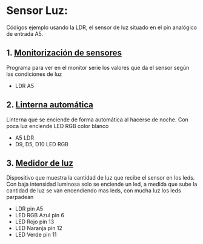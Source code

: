 # Sensor Luz:

Códigos ejemplo usando la LDR, el sensor de luz situado en el pin analógico de entrada A5.

## 1. [Monitorización de sensores](https://github.com/EchidnaShield/Recursos/blob/master/Didactica/Actividades_IDE_Arduino/SensorLuz/Monitorizacion_sensores/Monitorizacion_sensores.ino)
Programa para ver en el monitor serie los valores que da el sensor según las condiciones de luz
- LDR A5

## 2. [Linterna automática](https://github.com/EchidnaShield/Recursos/blob/master/Didactica/Actividades_IDE_Arduino/SensorLuz/Linterna_automatica/Linterna_automatica.ino)
Linterna que se enciende de forma automática al hacerse de noche. Con poca luz enciende LED RGB color blanco
- A5 LDR
- D9, D5, D10 LED RGB

## 3. [Medidor de luz](https://github.com/EchidnaShield/Recursos/blob/master/Didactica/Actividades_IDE_Arduino/SensorLuz/Medidor_Luz/Medidor_Luz.ino)
Dispositivo que muestra la cantidad de luz que recibe el sensor en los leds. Con baja intensidad luminosa solo se enciende un led, a medida que sube la cantidad de luz se van encendiendo mas leds, con mucha luz los leds parpadean
- LDR pin A5
- LED RGB Azul pin 6
- LED Rojo pin 13
- LED Naranja pin 12
- LED Verde pin 11
